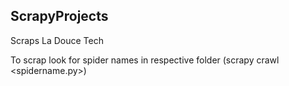## ScrapyProjects
Scraps La Douce Tech

To scrap look for spider names in respective folder (scrapy crawl <spidername.py>)
